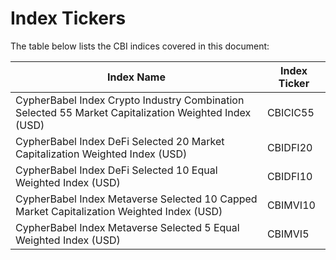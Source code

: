# Index Tickers

The table below lists the CBI indices covered in this document:

| Index Name                                                                                           | Index Ticker |
| ---------------------------------------------------------------------------------------------------- | ------------ |
| CypherBabel Index Crypto Industry Combination Selected 55 Market Capitalization Weighted Index (USD) | CBICIC55     |
| CypherBabel Index DeFi Selected 20 Market Capitalization Weighted Index (USD)                        | CBIDFI20     |
| CypherBabel Index DeFi Selected 10 Equal Weighted Index (USD)                                        | CBIDFI10     |
| CypherBabel Index Metaverse Selected 10 Capped Market Capitalization Weighted Index (USD)            | CBIMVI10     |
| CypherBabel Index Metaverse Selected 5 Equal Weighted Index (USD)                                    | CBIMVI5      |
